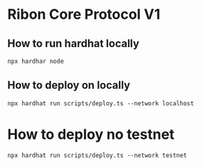 # Ribon Core Protocol V1
## How to run hardhat locally
```npx hardhar node```

## How to deploy on locally
```npx hardhat run scripts/deploy.ts --network localhost```
# How to deploy no testnet
```npx hardhat run scripts/deploy.ts --network testnet```

